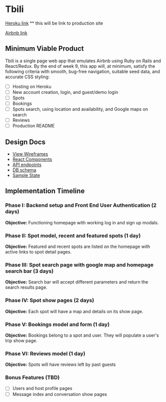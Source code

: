 # Tbili

[Heroku link][heroku] ** this will be link to production site

[Airbnb link][airbnb]

[heroku]: http://www.herokuapp.com
[airbnb]: https://www.airbnb.com/

## Minimum Viable Product

Tbili is a single page web app that emulates Airbnb using Ruby on Rails and
React/Redux.  By the end of week 9, this app will, at minimum, satisfy the
following criteria with smooth, bug-free navigation, suitable seed data,
and accurate CSS styling:

- [ ] Hosting on Heroku
- [ ] New account creation, login, and guest/demo login
- [ ] Spots
- [ ] Bookings
- [ ] Spots search, using location and availability, and Google maps on search
- [ ] Reviews
- [ ] Production README

## Design Docs
* [View Wireframes][wireframes]
* [React Components][components]
* [API endpoints][api-endpoints]
* [DB schema][schema]
* [Sample State][sample-state]

[wireframes]: ./wireframes/
[components]: component-hierarchy.md
[sample-state]: sample-state.md
[api-endpoints]: api-endpoints.md
[schema]: schema.md

## Implementation Timeline

### Phase I: Backend setup and Front End User Authentication (2 days)

**Objective:** Functioning homepage with working log in and sign up modals.

### Phase II: Spot model, recent and featured spots (1 day)

**Objective:** Featured and recent spots are listed on the homepage with active
links to spot detail pages.

### Phase III: Spot search page with google map and homepage search bar (3 days)

**Objective:** Search bar will accept different parameters and return the
search results page.  

### Phase IV: Spot show pages (2 days)

**Objective:** Each spot will have a map and details on its show page.

### Phase V: Bookings model and form (1 day)

**Objective:** Bookings belong to a spot and user.  They will populate a user's
trip show page.

### Phase VI: Reviews model (1 day)

**Objective:** Spots will have reviews left by past guests

### Bonus Features (TBD)
- [ ] Users and host profile pages
- [ ] Message index and conversation show pages
